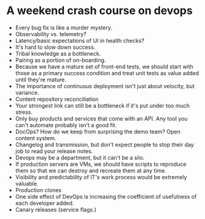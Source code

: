 # A weekend crash course on devops

* Every bug fix is like a murder mystery.
* Observability vs. telemetry?
* Latency/basic expectations of UI in health checks?
* It's hard to slow down success.
* Tribal knowledge as a bottleneck.
* Pairing as a portion of on-boarding.
* Because we have a mature set of front-end tests, we should start with those as a primary success condition and treat unit tests as value added until they're mature.
* The importance of continuous deployment isn't just about velocity, but variance.
* Content repository reconciliation
* Your strongest link can still be a bottleneck if it's put under too much stress.
* Only buy products and services that come with an API. Any tool you can't automate probably isn't a good fit.
* DocOps? How do we keep from surprising the demo team? Open content system.
* Changelog and transmission, but don't expect people to stop their day job to read your release notes.
* Devops may be a department, but it can't be a silo.
* If production servers are VMs, we should have scripts to reproduce them so that we can destroy and recreate them at any time.
* Visibility and predictability of IT's work process would be extremely valuable.
* Production clones
* One side effect of DevOps is increasing the coefficient of usefulness of each developer added.
* Canary releases (service flags.)
